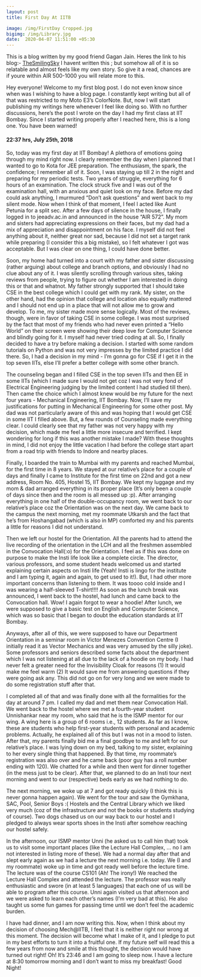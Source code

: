 ```yaml
---
layout: post
title: First Day At IITB 

image: /img/FirstDay Cropped.jpg
bigimg: /img/Library.jpg
date:  2020-04-07 11:51:00 +05:30
---
```


This is a blog written by my good friend Gagan Jain.
Heres the link to his blog:- [TheSmilingSky](https://thesmilingsky.github.io/blog/blog)
I havent written this ; but somehow all of it is so relatable and almost feels like my own story.
So give it a read, chances are if youre within AIR 500-1000 you will relate more to this.

Hey everyone! Welcome to my first blog post. I do not even know since when was I wishing to have a blog page. I constantly kept writing but all of that was restricted to my Moto E3’s ColorNote. But, now I will start publishing my writings here whenever I feel like doing so. With no further discussions, here’s the post I wrote on the day I had my first class at IIT Bombay. Since I started writing properly after I reached here, this is a long one. You have been warned!

#### 22:37 hrs, July 25th, 2018
So, today was my first day at IIT Bombay! A plethora of emotions going through my mind right now. I clearly remember the day when I planned that I wanted to go to Kota for JEE preparation. The enthusiasm, the spark, the confidence; I remember all of it. Soon, I was staying up till 2 in the night and preparing for my periodic tests. Two years of struggle, everything for 6 hours of an examination. The clock struck five and I was out of the examination hall, with an anxious and quiet look on my face. Before my dad could ask anything, I murmured “Don’t ask questions” and went back to my silent mode. Now when I think of that moment, I feel I acted like Aunt Petunia for a split sec. After a few days of silence in the house, I finally logged in to jeeadv.ac.in and announced in the house “AIR 572”. My mom and sisters had appreciating expressions on their faces, but my dad had a mix of appreciation and disappointment on his face. I myself did not feel anything about it, neither great nor sad, because I did not set a target rank while preparing (I consider this a big mistake), so I felt whatever I got was acceptable. But I was clear on one thing, I could have done better.

Soon, my home had turned into a court with my father and sister discussing (rather arguing) about college and branch options, and obviously I had no clue about any of it. I was silently scrolling through various sites, taking reviews from people, trying to figure out whether I am interested in doing this or that and whatnot. My father strongly supported that I should take CSE in the best college which I could get with my rank. My sister, on the other hand, had the opinion that college and location also equally mattered and I should not end up in a place that will not allow me to grow and develop. To me, my sister made more sense logically. Most of the reviews, though, were in favor of taking CSE in some college. I was most surprised by the fact that most of my friends who had never even printed a “Hello World” on their screen were showing their deep love for Computer Science and blindly going for it. I myself had never tried coding at all. So, I finally decided to have a try before making a decision. I started with some random tutorials on Python and was not very impresses by the limited practice I did there. So, I had a decision in my mind - I’m gonna go for CSE if I get it in the top seven IITs, else I’ll prefer a better college with some other branch.

The counseling began and I filled CSE in the top seven IITs and then EE in some IITs (which I made sure I would not get coz I was not very fond of Electrical Engineering judging by the limited content I had studied till then). Then came the choice which I almost knew would be my future for the next four years - Mechanical Engineering, IIT Bombay. Now, I’ll save my justifications for putting in Mechanical Engineering for some other post. My dad was not particularly aware of this and was hoping that I would get CSE in some IIT I filled above. But, a few rounds of Counseling made everything clear. I could clearly see that my father was not very happy with my decision, which made me feel a little more insecure and terrified. I kept wondering for long if this was another mistake I made? With these thoughts in mind, I did not enjoy the little vacation I had before the college start apart from a road trip with friends to Indore and nearby places.

Finally, I boarded the train to Mumbai with my parents and reached Mumbai, for the first time in 8 years. We stayed at our relative’s place for a couple of days and finally I came to Institute for the first time on 22nd and got a new address, Room No. 405, Hostel 15, IIT Bombay. We kept my luggage and my mom & dad arranged everything in its proper place (It’s only been a couple of days since then and the room is all messed up :p). After arranging everything in one half of the double-occupancy room, we went back to our relative’s place coz the Orientation was on the next day. We came back to the campus the next morning, met my roommate Utkarsh and the fact that he’s from Hoshangabad (which is also in MP) comforted my and his parents a little for reasons I did not understand.

Then we left our hostel for the Orientation. All the parents had to attend the live recording of the orientation in the LCH and all the freshmen assembled in the Convocation Hall(:o) for the Orientation. I feel as if this was done on purpose to make the Insti life look like a complete circle. The director, various professors, and some student heads welcomed us and started explaining certain aspects on Insti life (Yeah! Insti is lingo for the institute and I am typing it, again and again, to get used to it!). But, I had other more important concerns than listening to them. It was toooo cold inside and I was wearing a half-sleeved T-shirt!!!! As soon as the lunch break was announced, I went back to the hostel, had lunch and came back to the Convocation hall. Wow! I again forgot to wear a hoodie! After lunch, we were supposed to give a basic test on English and Computer Science, which was so basic that I began to doubt the education standards at IIT Bombay.

Anyways, after all of this, we were supposed to have our Department Orientation in a seminar room in Victor Menezes Convention Centre (I initially read it as Vector Mechanics and was very amused by the silly joke). Some professors and seniors described some facts about the department which I was not listening at all due to the lack of a hoodie on my body. I had never felt a greater need for the Invisibility Cloak for reasons (1) It would make me feel warm (2) It would save me from answering questions if they were going ask any. This did not go on for very long and we were made to do some registration stuff after that.

I completed all of that and was finally done with all the formalities for the day at around 7 pm. I called my dad and met them near Convocation Hall. We went back to the hostel where we met a fourth-year student Unnishankar near my room, who said that he is the ISMP mentor for our wing. A wing here is a group of 6 rooms i.e., 12 students. As far as I know, these are students who help first-year students with personal and academic problems. Actually, he explained all of this but I was not in a mood to listen. After that, my parents finally bid me a final goodbye to me and left for our relative’s place. I was lying down on my bed, talking to my sister, explaining to her every single thing that happened. By that time, my roommate’s registration was also over and he came back (poor guy has a roll number ending with 120). We chatted for a while and then went for dinner together (in the mess just to be clear). After that, we planned to do an Insti tour next morning and went to our (respective) beds early as we had nothing to do.

The next morning, we woke up at 7 and got ready quickly (I think this is never gonna happen again). We went for the tour and saw the Gymkhana, SAC, Pool, Senior Boys :( Hostels and the Central Library which we liked very much (coz of the infrastructure and not the books or students studying of course). Two dogs chased us on our way back to our hostel and I pledged to always wear sports shoes in the Insti after somehow reaching our hostel safely.

In the afternoon, our ISMP mentor Unni (he asked us to call him that) took us to visit some important places (like the Lecture Hall Complex, … no I am not interested in listing more of these). We had a normal day after that and slept early again as we had a lecture the next morning i.e. today. We (I and my roommate) woke up in time and got ready well before the lecture time. The lecture was of the course CS101 (Ah! The irony!) We reached the Lecture Hall Complex and attended the lecture. The professor was really enthusiastic and swore (in at least 5 languages) that each one of us will be able to program after this course. Unni again visited us that afternoon and we were asked to learn each other’s names (I’m very bad at this). He also taught us some fun games for passing time until we don’t feel the academic burden.

I have had dinner, and I am now writing this. Now, when I think about my decision of choosing Mech@IITB, I feel that it is neither right nor wrong at this moment. The decision will become what I make of it, and I pledge to put in my best efforts to turn it into a fruitful one. If my future self will read this a few years from now and smile at this thought, the decision would have turned out right! Oh! It’s 23:46 and I am going to sleep now. I have a lecture at 8:30 tomorrow morning and I don’t want to miss my breakfast! Good Night!
